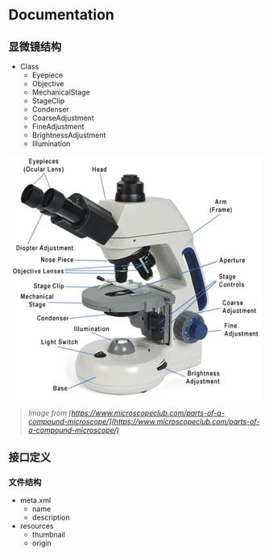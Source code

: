 # Documentation

## 显微镜结构

- Class
  - Eyepiece
  - Objective
  - MechanicalStage
  - StageClip
  - Condenser
  - CoarseAdjustment
  - FineAdjustment
  - BrightnessAdjustment
  - Illumination

![microscope](img/Compound-Microscope.jpg "microscope")
> *Image from [https://www.microscopeclub.com/parts-of-a-compound-microscope/](https://www.microscopeclub.com/parts-of-a-compound-microscope/)*



## 接口定义

### 文件结构

- meta.xml
  - name
  - description
- resources
  - thumbnail
  - origin
